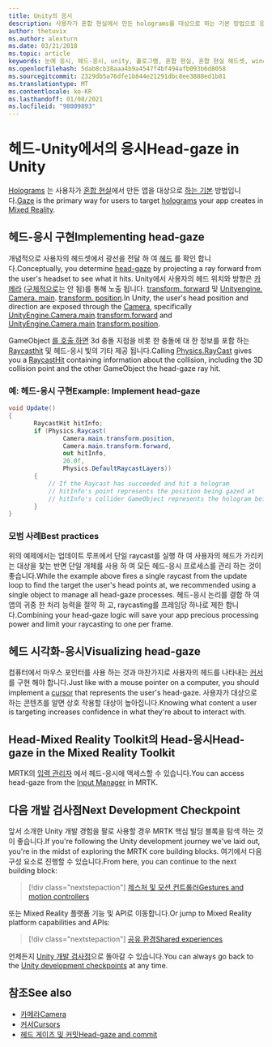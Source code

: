 ```yaml
---
title: Unity의 응시
description: 사용자가 혼합 현실에서 만든 holograms를 대상으로 하는 기본 방법으로 응시 입력을 사용 하는 방법에 대해 알아봅니다.
author: thetuvix
ms.author: alexturn
ms.date: 03/21/2018
ms.topic: article
keywords: 눈에 응시, 헤드-응시, unity, 홀로그램, 혼합 현실, 혼합 현실 헤드셋, windows mixed reality 헤드셋, 가상 현실 헤드셋, MRTK, Mixed Reality Toolkit
ms.openlocfilehash: 5dab8cb38aaa4b9a4547f4bf494afb093b6d8058
ms.sourcegitcommit: 2329db5a76dfe1b844e21291dbc8ee3888ed1b81
ms.translationtype: MT
ms.contentlocale: ko-KR
ms.lasthandoff: 01/08/2021
ms.locfileid: "98009893"
---
```

# <a name="head-gaze-in-unity"></a><span data-ttu-id="6c9ee-104">헤드-Unity에서의 응시</span><span class="sxs-lookup"><span data-stu-id="6c9ee-104">Head-gaze in Unity</span></span>

<span data-ttu-id="6c9ee-105">[Holograms](../../discover/hologram.md) 는 사용자가 [혼합 현실](../../discover/mixed-reality.md)에서 만든 앱을 대상으로 [하는 기본](../../design/gaze-and-commit.md) 방법입니다.</span><span class="sxs-lookup"><span data-stu-id="6c9ee-105">[Gaze](../../design/gaze-and-commit.md) is the primary way for users to target [holograms](../../discover/hologram.md) your app creates in [Mixed Reality](../../discover/mixed-reality.md).</span></span>

## <a name="implementing-head-gaze"></a><span data-ttu-id="6c9ee-106">헤드-응시 구현</span><span class="sxs-lookup"><span data-stu-id="6c9ee-106">Implementing head-gaze</span></span>

<span data-ttu-id="6c9ee-107">개념적으로 사용자의 헤드셋에서 광선을 전달 하 여 [헤드](../../design/gaze-and-commit.md) 를 확인 합니다.</span><span class="sxs-lookup"><span data-stu-id="6c9ee-107">Conceptually, you determine [head-gaze](../../design/gaze-and-commit.md) by projecting a ray forward from the user's headset to see what it hits.</span></span> <span data-ttu-id="6c9ee-108">Unity에서 사용자의 헤드 위치와 방향은 [카메라](camera-in-unity.md) [(구체적으로](https://docs.unity3d.com/ScriptReference/Camera-main.html)는 안 됨)를 통해 노출 됩니다. [transform. forward](https://docs.unity3d.com/ScriptReference/Transform-forward.html) 및 [Unityengine. Camera. main](https://docs.unity3d.com/ScriptReference/Camera-main.html). [transform. position](https://docs.unity3d.com/ScriptReference/Transform-position.html).</span><span class="sxs-lookup"><span data-stu-id="6c9ee-108">In Unity, the user's head position and direction are exposed through the [Camera](camera-in-unity.md), specifically [UnityEngine.Camera.main](https://docs.unity3d.com/ScriptReference/Camera-main.html).[transform.forward](https://docs.unity3d.com/ScriptReference/Transform-forward.html) and [UnityEngine.Camera.main](https://docs.unity3d.com/ScriptReference/Camera-main.html).[transform.position](https://docs.unity3d.com/ScriptReference/Transform-position.html).</span></span>

<span data-ttu-id="6c9ee-109">GameObject [를 호출 하면](https://docs.unity3d.com/ScriptReference/Physics.Raycast.html) 3d 충돌 지점을 비롯 한 충돌에 대 한 정보를 포함 하는 [Raycasthit](https://docs.unity3d.com/ScriptReference/RaycastHit.html) 및 헤드-응시 빛의 기타 제공 됩니다.</span><span class="sxs-lookup"><span data-stu-id="6c9ee-109">Calling [Physics.RayCast](https://docs.unity3d.com/ScriptReference/Physics.Raycast.html) gives you a [RaycastHit](https://docs.unity3d.com/ScriptReference/RaycastHit.html) containing information about the collision, including the 3D collision point and the other GameObject the head-gaze ray hit.</span></span>

### <a name="example-implement-head-gaze"></a><span data-ttu-id="6c9ee-110">예: 헤드-응시 구현</span><span class="sxs-lookup"><span data-stu-id="6c9ee-110">Example: Implement head-gaze</span></span>

```cs
void Update()
{
       RaycastHit hitInfo;
       if (Physics.Raycast(
               Camera.main.transform.position,
               Camera.main.transform.forward,
               out hitInfo,
               20.0f,
               Physics.DefaultRaycastLayers))
       {
           // If the Raycast has succeeded and hit a hologram
           // hitInfo's point represents the position being gazed at
           // hitInfo's collider GameObject represents the hologram being gazed at
       }
}
```

### <a name="best-practices"></a><span data-ttu-id="6c9ee-111">모범 사례</span><span class="sxs-lookup"><span data-stu-id="6c9ee-111">Best practices</span></span>

<span data-ttu-id="6c9ee-112">위의 예제에서는 업데이트 루프에서 단일 raycast를 실행 하 여 사용자의 헤드가 가리키는 대상을 찾는 반면 단일 개체를 사용 하 여 모든 헤드-응시 프로세스를 관리 하는 것이 좋습니다.</span><span class="sxs-lookup"><span data-stu-id="6c9ee-112">While the example above fires a single raycast from the update loop to find the target the user's head points at, we recommended using a single object to manage all head-gaze processes.</span></span> <span data-ttu-id="6c9ee-113">헤드-응시 논리를 결합 하 여 앱의 귀중 한 처리 능력을 절약 하 고, raycasting를 프레임당 하나로 제한 합니다.</span><span class="sxs-lookup"><span data-stu-id="6c9ee-113">Combining your head-gaze logic will save your app precious processing power and limit your raycasting to one per frame.</span></span>

## <a name="visualizing-head-gaze"></a><span data-ttu-id="6c9ee-114">헤드 시각화-응시</span><span class="sxs-lookup"><span data-stu-id="6c9ee-114">Visualizing head-gaze</span></span>

<span data-ttu-id="6c9ee-115">컴퓨터에서 마우스 포인터를 사용 하는 것과 마찬가지로 사용자의 헤드를 나타내는 [커서](../../design/cursors.md) 를 구현 해야 합니다.</span><span class="sxs-lookup"><span data-stu-id="6c9ee-115">Just like with a mouse pointer on a computer, you should implement a [cursor](../../design/cursors.md) that represents the user's head-gaze.</span></span> <span data-ttu-id="6c9ee-116">사용자가 대상으로 하는 콘텐츠를 알면 상호 작용할 대상이 높아집니다.</span><span class="sxs-lookup"><span data-stu-id="6c9ee-116">Knowing what content a user is targeting increases confidence in what they're about to interact with.</span></span>

## <a name="head-gaze-in-the-mixed-reality-toolkit"></a><span data-ttu-id="6c9ee-117">Head-Mixed Reality Toolkit의 Head-응시</span><span class="sxs-lookup"><span data-stu-id="6c9ee-117">Head-gaze in the Mixed Reality Toolkit</span></span> 
<span data-ttu-id="6c9ee-118">MRTK의 [입력 관리자](https://microsoft.github.io/MixedRealityToolkit-Unity/Documentation/Input/Overview.html) 에서 헤드-응시에 액세스할 수 있습니다.</span><span class="sxs-lookup"><span data-stu-id="6c9ee-118">You can access head-gaze from the [Input Manager](https://microsoft.github.io/MixedRealityToolkit-Unity/Documentation/Input/Overview.html) in MRTK.</span></span>

## <a name="next-development-checkpoint"></a><span data-ttu-id="6c9ee-119">다음 개발 검사점</span><span class="sxs-lookup"><span data-stu-id="6c9ee-119">Next Development Checkpoint</span></span>

<span data-ttu-id="6c9ee-120">앞서 소개한 Unity 개발 경험을 팔로 사용할 경우 MRTK 핵심 빌딩 블록을 탐색 하는 것이 좋습니다.</span><span class="sxs-lookup"><span data-stu-id="6c9ee-120">If you're following the Unity development journey we've laid out, you're in the midst of exploring the MRTK core building blocks.</span></span> <span data-ttu-id="6c9ee-121">여기에서 다음 구성 요소로 진행할 수 있습니다.</span><span class="sxs-lookup"><span data-stu-id="6c9ee-121">From here, you can continue to the next building block:</span></span>

> [!div class="nextstepaction"]
> [<span data-ttu-id="6c9ee-122">제스처 및 모션 컨트롤러</span><span class="sxs-lookup"><span data-stu-id="6c9ee-122">Gestures and motion controllers</span></span>](gestures-and-motion-controllers-in-unity.md)

<span data-ttu-id="6c9ee-123">또는 Mixed Reality 플랫폼 기능 및 API로 이동합니다.</span><span class="sxs-lookup"><span data-stu-id="6c9ee-123">Or jump to Mixed Reality platform capabilities and APIs:</span></span>

> [!div class="nextstepaction"]
> [<span data-ttu-id="6c9ee-124">공유 환경</span><span class="sxs-lookup"><span data-stu-id="6c9ee-124">Shared experiences</span></span>](shared-experiences-in-unity.md)

<span data-ttu-id="6c9ee-125">언제든지 [Unity 개발 검사점](unity-development-overview.md#2-core-building-blocks)으로 돌아갈 수 있습니다.</span><span class="sxs-lookup"><span data-stu-id="6c9ee-125">You can always go back to the [Unity development checkpoints](unity-development-overview.md#2-core-building-blocks) at any time.</span></span>

## <a name="see-also"></a><span data-ttu-id="6c9ee-126">참조</span><span class="sxs-lookup"><span data-stu-id="6c9ee-126">See also</span></span>
* [<span data-ttu-id="6c9ee-127">카메라</span><span class="sxs-lookup"><span data-stu-id="6c9ee-127">Camera</span></span>](camera-in-unity.md)
* [<span data-ttu-id="6c9ee-128">커서</span><span class="sxs-lookup"><span data-stu-id="6c9ee-128">Cursors</span></span>](../../design/cursors.md)
* [<span data-ttu-id="6c9ee-129">헤드 게이즈 및 커밋</span><span class="sxs-lookup"><span data-stu-id="6c9ee-129">Head-gaze and commit</span></span>](../../design/gaze-and-commit.md)
